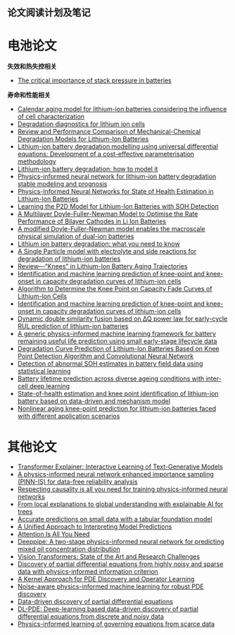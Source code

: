 论文阅读计划及笔记
---

# 电池论文

**失效和热失控相关**
- [The critical importance of stack pressure in batteries](https://www.nature.com/articles/s41560-025-01820-x)

**寿命和性能相关**
- [Calendar aging model for lithium-ion batteries considering the influence of cell characterization](https://doi.org/10.1016/j.est.2021.103506)
- [Degradation diagnostics for lithium ion cells](https://doi.org/10.1016/j.jpowsour.2016.12.011)
- [Review and Performance Comparison of Mechanical-Chemical Degradation Models for Lithium-Ion Batteries](https://doi.org/10.1149/2.0281914jes)
- [Lithium-ion battery degradation modelling using universal differential equations: Development of a cost-effective parameterisation methodology](https://doi.org/10.1016/j.apenergy.2024.125221)
- [Lithium-ion battery degradation: how to model it](https://doi.org/10.1039/D2CP00417H)
- [Physics-informed neural network for lithium-ion battery degradation stable modeling and prognosis](https://doi.org/10.1038/s41467-024-48779-z)
- [Physics-Informed Neural Networks for State of Health Estimation in Lithium-Ion Batteries](https://doi.org/10.1149/1945-7111/acf0ef)
- [Learning the P2D Model for Lithium-Ion Batteries with SOH Detection](https://doi.org/10.48550/arXiv.2502.14147)
- [A Multilayer Doyle-Fuller-Newman Model to Optimise the Rate Performance of Bilayer Cathodes in Li Ion Batteries](https://doi.org/10.1149/1945-7111/ad5767)
- [A modified Doyle-Fuller-Newman model enables the macroscale physical simulation of dual-ion batteries](https://doi.org/10.1016/j.jpowsour.2023.233429)
- [Lithium ion battery degradation: what you need to know](https://doi.org/10.1039/D1CP00359C)
- [A Single Particle model with electrolyte and side reactions for degradation of lithium-ion batteries](https://doi.org/10.1016/j.apm.2022.12.009)
- [Review—“Knees” in Lithium-Ion Battery Aging Trajectories](https://doi.org/10.1149/1945-7111/ac6d13)
- [Identification and machine learning prediction of knee-point and knee-onset in capacity degradation curves of lithium-ion cells](https://doi.org/10.1016/j.egyai.2020.100006)
- [Algorithm to Determine the Knee Point on Capacity Fade Curves of Lithium-Ion Cells](https://doi.org/10.3390/en12152910)
- [Identification and machine learning prediction of knee-point and knee-onset in capacity degradation curves of lithium-ion cells](https://doi.org/10.1016/j.egyai.2020.100006)
- [Dynamic double similarity fusion based on ΔQ power law for early-cycle RUL prediction of lithium-ion batteries](https://doi.org/10.1016/j.ijoes.2025.101102)
- [A generic physics-informed machine learning framework for battery remaining useful life prediction using small early-stage lifecycle data](https://doi.org/10.1016/j.apenergy.2025.125314)
- [Degradation Curve Prediction of Lithium-Ion Batteries Based on Knee Point Detection Algorithm and Convolutional Neural Network](https://doi.org/10.1109/TIM.2022.3181307)
- [Detection of abnormal SOH estimates in battery field data using statistical learning](https://www.cell.com/cell-reports-physical-science/fulltext/S2666-3864(25)00387-X)
- [Battery lifetime prediction across diverse ageing conditions with inter-cell deep learning](https://doi.org/10.1038/s42256-024-00972-x)
- [State-of-health estimation and knee point identification of lithium-ion battery based on data-driven and mechanism model](https://doi.org/10.1016/j.apenergy.2025.125539)
- [Nonlinear aging knee-point prediction for lithium-ion batteries faced with different application scenarios](https://doi.org/10.1016/j.etran.2023.100270) 

# 其他论文
 - [Transformer Explainer: Interactive Learning of Text-Generative Models](https://arxiv.org/abs/2408.04619)
 - [A physics-informed neural network enhanced importance sampling (PINN-IS) for data-free reliability analysis](https://doi.org/10.1016/j.probengmech.2024.103701)
 - [Respecting causality is all you need for training physics-informed neural networks](https://arxiv.org/abs/2203.07404)
 - [From local explanations to global understanding with explainable AI for trees](https://doi.org/10.1038/s42256-019-0138-9) 
 - [Accurate predictions on small data with a tabular foundation model](https://doi.org/10.1038/s41586-024-08328-6) 
 - [A Unified Approach to Interpreting Model Predictions](https://arxiv.org/abs/1705.07874) 
 - [Attention Is All You Need](https://arxiv.org/abs/1706.03762) 
 - [Deeppipe: A two-stage physics-informed neural network for predicting mixed oil concentration distribution](https://doi.org/10.1016/j.energy.2023.127452)
 - [Vision Transformers: State of the Art and Research Challenges](https://arxiv.org/abs/2207.03041)
 - [Discovery of partial differential equations from highly noisy and sparse data with physics-informed information criterion](https://doi.org/10.48550/arXiv.2208.03322)
 - [A Kernel Approach for PDE Discovery and Operator Learning](https://doi.org/10.48550/arXiv.2210.08140)
 - [Noise-aware physics-informed machine learning for robust PDE discovery](https://doi.org/10.1088/2632-2153/acb1f0)
 - [Data-driven discovery of partial differential equations](https://doi.org/10.1126/sciadv.1602614)
 - [DL-PDE: Deep-learning based data-driven discovery of partial differential equations from discrete and noisy data](https://doi.org/10.48550/arXiv.1908.04463)
 - [Physics-informed learning of governing equations from scarce data](https://doi.org/10.1038/s41467-021-26434-1)
